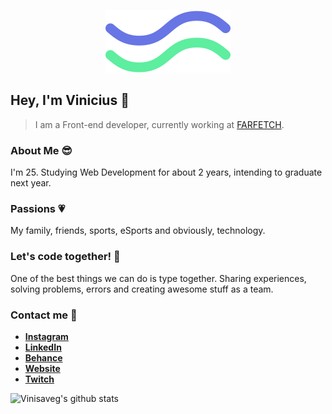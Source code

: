 <p align="center">
   <img src=".github/logo.svg" width="auto"/>
</p>

## Hey, I'm Vinicius 👋

> I am a Front-end developer, currently working at [FARFETCH](https://www.farfetch.com).

### About Me :sunglasses:

I'm 25. Studying Web Development for about 2 years, intending to graduate next year.

### Passions :heartpulse:

My family, friends, sports, eSports and obviously, technology.

### Let's code together! :punch:

One of the best things we can do is type together. Sharing experiences, solving problems, errors and creating awesome stuff as a team.

### Contact me :speech_balloon:

- **[Instagram](https://www.instagram.com/vinisaveg)**
- **[LinkedIn](https://www.linkedin.com/in/vinicius-savegnago-95b438179)**
- **[Behance](https://www.behance.net/vinisaveg)**
- **[Website](https://vinisaveg.com)** 
- **[Twitch](https://www.twitch.tv/vinisaveg/about)**

![Vinisaveg's github stats](https://github-readme-stats.vercel.app/api?username=vinisaveg&show_icons=true&theme=dark)
